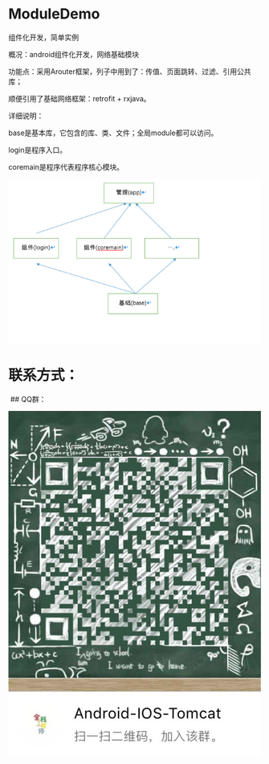 # ModuleDemo
组件化开发，简单实例

概况：android组件化开发，网络基础模块

功能点：采用Arouter框架，列子中用到了：传值、页面跳转、过滤、引用公共库；

顺便引用了基础网络框架：retrofit + rxjava。

详细说明：

base是基本库，它包含的库、类、文件；全局module都可以访问。

login是程序入口。

coremain是程序代表程序核心模块。

![Aaron Swartz](https://github.com/ALiSir/ModuleDemo/raw/8974ab0887925096ba5d7f3b15ebc87a14a2476e/app/src/main/res/mipmap-xxhdpi/show.png)


# 联系方式：

  ## QQ群：
  
![Aaron Swartz](https://github.com/ALiSir/Resource/raw/master/Images/qq.JPG)

